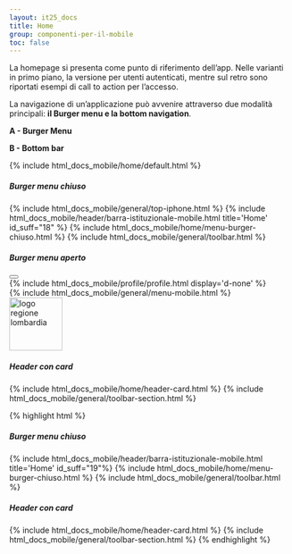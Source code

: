 ```yaml
---
layout: it25_docs
title: Home
group: componenti-per-il-mobile
toc: false
---
```


La homepage si presenta come punto di riferimento dell’app. Nelle varianti in primo piano, la versione per utenti autenticati, mentre sul retro sono riportati esempi di call to action per l’accesso.

La navigazione di un’applicazione può avvenire attraverso due modalità principali: **il Burger menu e la bottom navigation**.

**A - Burger Menu**

**B - Bottom bar**

{% include html_docs_mobile/home/default.html %}

<div class="row my-5">
    <div class="col">
    <h5 class="fw-bold">Burger menu chiuso</h5>
      <div class="device-auto m-auto mt-5">
      {% include html_docs_mobile/general/top-iphone.html %}
      {% include html_docs_mobile/header/barra-istituzionale-mobile.html title='Home' id_suff="18" %}
      {% include html_docs_mobile/home/menu-burger-chiuso.html %}
      {% include html_docs_mobile/general/toolbar.html %}
      </div>
    </div>
    <div class="col">
     <h5 class="fw-bold">Burger menu aperto</h5>
      <div class="device m-auto mt-5">
        <div class="it25-mobile">
          <div id="it25-nav-hamburger-test" class="overlay-test">
            <button id="it25-close-hamburger" type="button" class="btn-close close-overlay" aria-label="Close"></button>
            <div class="overlay-content">
                <div class="overlay-body">
                <div class="row">
                <div class="col">{% include html_docs_mobile/profile/profile.html display='d-none' %}</div>
              </div>
              <div class="row">
                <div class="col">{% include html_docs_mobile/general/menu-mobile.html %}</div>
              </div>
                </div>
              <div class="overlay-footer">
                <a href="#">
                  <img src="{{ site.baseurl }}/dist/assets/img/logo-rl.png" alt="logo regione lombardia" width="95" />
                </a>
            </div>
            </div>
          </div>
        </div>
      </div>
    </div>
  </div>
<div class="row my-5">
    <div class="col-6">
    <h5 class="fw-bold">Header con card</h5>
      <div class="device-auto m-auto  mt-5">
      {% include html_docs_mobile/home/header-card.html %}
      {% include html_docs_mobile/general/toolbar-section.html %}
      </div>
    </div>
    <div class="col-6"></div>
  </div>

{% highlight html %}

  <h5 class="fw-bold">Burger menu chiuso</h5>
  {% include html_docs_mobile/header/barra-istituzionale-mobile.html title='Home' id_suff="19"%}
  {% include html_docs_mobile/home/menu-burger-chiuso.html %}
  {% include html_docs_mobile/general/toolbar.html %}
  <h5 class="fw-bold">Header con card</h5>
  {% include html_docs_mobile/home/header-card.html %}
  {% include html_docs_mobile/general/toolbar-section.html %}
{% endhighlight %}
